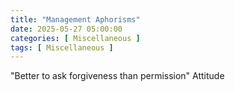 ```yaml
---
title: "Management Aphorisms"
date: 2025-05-27 05:00:00
categories: [ Miscellaneous ]
tags: [ Miscellaneous ]
---
```



"Better to ask forgiveness than permission" Attitude

